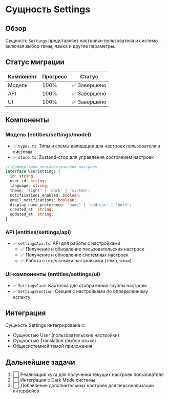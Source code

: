 # Сущность Settings

## Обзор

Сущность `Settings` представляет настройки пользователя и системы, включая выбор темы, языка и другие параметры.

## Статус миграции

| Компонент     | Прогресс | Статус                               |
|---------------|----------|--------------------------------------|
| Модель        | 100%     | ✅ Завершено                          |
| API           | 100%     | ✅ Завершено                          |
| UI            | 100%     | ✅ Завершено                          |

## Компоненты

### Модель (entities/settings/model)
- ✅ `types.ts`: Типы и схемы валидации для настроек пользователя и системы
- ✅ `store.ts`: Zustand-стор для управления состоянием настроек

```typescript
// Пример типа пользовательских настроек
interface UserSettings {
  id: string;
  user_id: string;
  language: string;
  theme: 'light' | 'dark' | 'system';
  notifications_enabled: boolean;
  email_notifications: boolean;
  display_name_preference: 'name' | 'address' | 'both';
  created_at: string;
  updated_at: string;
}
```

### API (entities/settings/api)
- ✅ `settingsApi.ts`: API для работы с настройками
  - ✅ Получение и обновление пользовательских настроек
  - ✅ Получение и обновление системных настроек
  - ✅ Работа с отдельными настройками (тема, язык)

### UI-компоненты (entities/settings/ui)
- ✅ `SettingsCard`: Карточка для отображения группы настроек
- ✅ `SettingsSection`: Секция с настройками по определенному аспекту

## Интеграция

Сущность Settings интегрирована с:
- Сущностью User (пользовательские настройки)
- Сущностью Translation (выбор языка)
- Общесистемной темой приложения

## Дальнейшие задачи

1. ⬜ Реализация хука для получения текущих настроек пользователя
2. ⬜ Интеграция с Dark Mode системы
3. ⬜ Добавление дополнительных настроек для персонализации интерфейса 